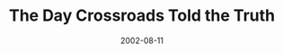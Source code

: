 ---
layout: message
category: message
series: "The Day Crossroads Told the Truth"
title: "The Day Crossroads Told the Truth"
date: 2002-08-11
audio-description: "Find out the truth about Jesus' ministry and how it affects us at Crossroads."
audio: ""
audio-title: "The Day Crossroads Told the Truth"
audio-duration: ":"
---